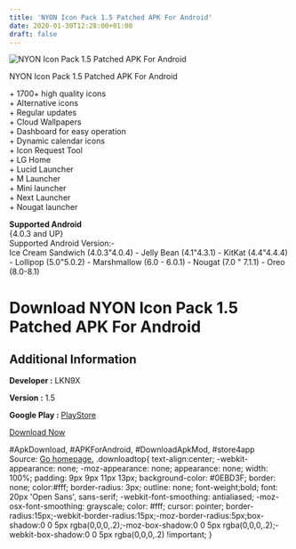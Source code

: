 ```yaml
---
title: 'NYON Icon Pack 1.5 Patched APK For Android'
date: 2020-01-30T12:28:00+01:00
draft: false
---
```


![NYON Icon Pack 1.5 Patched APK For Android](https://i1.wp.com/apkhome.net/wp-content/uploads/2018/12/NYON-Icon-Pack-1.5.png "NYON Icon Pack 1.5 Patched APK For Android")

  

NYON Icon Pack 1.5 Patched APK For Android

\+ 1700+ high quality icons  
\+ Alternative icons  
\+ Regular updates  
\+ Cloud Wallpapers  
\+ Dashboard for easy operation  
\+ Dynamic calendar icons  
\+ Icon Request Tool  
\+ LG Home  
\+ Lucid Launcher  
\+ M Launcher  
\+ Mini launcher  
\+ Next Launcher  
\+ Nougat launcher

**Supported Android**  
{4.0.3 and UP}  
Supported Android Version:-  
Ice Cream Sandwich (4.0.3"4.0.4) - Jelly Bean (4.1"4.3.1) - KitKat (4.4"4.4.4) - Lollipop (5.0"5.0.2) - Marshmallow (6.0 - 6.0.1) - Nougat (7.0 " 7.1.1) - Oreo (8.0-8.1)

Download NYON Icon Pack 1.5 Patched APK For Android
===================================================

Additional Information
----------------------

**Developer :** LKN9X

**Version :** 1.5

**Google Play :** [PlayStore](https://play.google.com/store/apps/details?id=com.lknninex.nyon)

  

[Download Now](https://store4app.co/post/nyon-icon-pack-1-5-patched-apk-for-android_1573671148)

  
#ApkDownload, #APKForAndroid, #DownloadApkMod, #store4app  
Source: [Go homepage.](https://store4app.co/post/nyon-icon-pack-1-5-patched-apk-for-android_1573671148) .downloadtop{ text-align:center; -webkit-appearance: none; -moz-appearance: none; appearance: none; width: 100%; padding: 9px 9px 11px 13px; background-color: #0EBD3F; border: none; color:#fff; border-radius: 3px; outline: none; font-weight;bold; font: 20px 'Open Sans', sans-serif; -webkit-font-smoothing: antialiased; -moz-osx-font-smoothing: grayscale; color: #fff; cursor: pointer; border-radius:15px;-webkit-border-radius:15px;-moz-border-radius:5px;box-shadow:0 0 5px rgba(0,0,0,.2);-moz-box-shadow:0 0 5px rgba(0,0,0,.2);-webkit-box-shadow:0 0 5px rgba(0,0,0,.2) !important; }